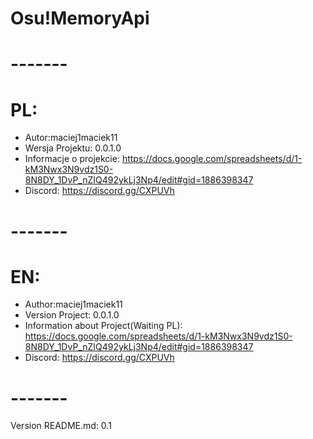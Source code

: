 # Osu!MemoryApi
# -------
# PL:
- Autor:maciej1maciek11 
- Wersja Projektu: 0.0.1.0
- Informacje o projekcie: https://docs.google.com/spreadsheets/d/1-kM3Nwx3N9vdz1S0-8N8DY_1DvP_nZIQ492ykLj3Np4/edit#gid=1886398347
- Discord: https://discord.gg/CXPUVh
# -------
# EN:
- Author:maciej1maciek11
- Version Project: 0.0.1.0
- Information about Project(Waiting PL): https://docs.google.com/spreadsheets/d/1-kM3Nwx3N9vdz1S0-8N8DY_1DvP_nZIQ492ykLj3Np4/edit#gid=1886398347
- Discord: https://discord.gg/CXPUVh
# -------







Version README.md: 0.1
